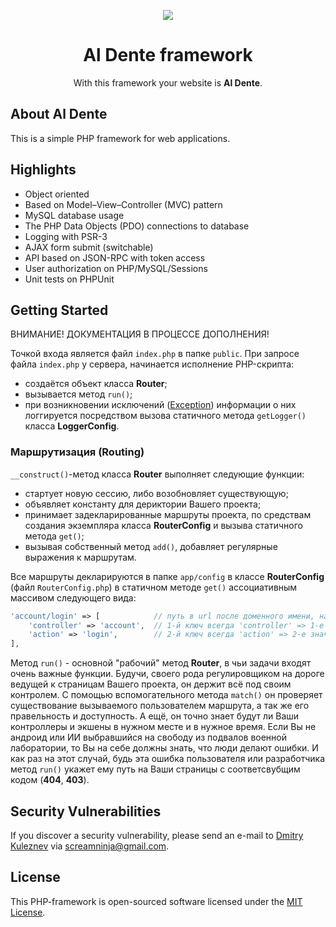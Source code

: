 <p align="center"><a href="https://github.com/screamninja/php-framework" target="_blank"><img src="https://github.com/screamninja/php-framework/blob/master/public/images/page-logo.png"></a></p>
<h1 align="center">Al Dente framework</h1>

<p align="center">With this framework your website is <b>Al Dente</b>.</p>

## About Al Dente
This is a simple PHP framework for web applications.

## Highlights
* Object oriented
* Based on Model–View–Controller (MVC) pattern
* MySQL database usage
* The PHP Data Objects (PDO) connections to database
* Logging with PSR-3
* AJAX form submit (switchable)
* API based on JSON-RPC with token access
* User authorization on PHP/MySQL/Sessions
* Unit tests on PHPUnit

## Getting Started

ВНИМАНИЕ! ДОКУМЕНТАЦИЯ В ПРОЦЕССЕ ДОПОЛНЕНИЯ!

Точкой входа является файл `index.php` в папке `public`. При запросе файла `index.php` у сервера, начинается исполнение PHP-скрипта:
- создаётся объект класса **Router**;
- вызывается метод `run()`;
- при возникновении исключений (<a href="http://php.net/manual/en/class.exception.php" target="_blank">Exception</a>) информации о них логгируется посредством вызова статичного метода `getLogger()` класса **LoggerConfig**.

### Маршрутизация (Routing)

`__construct()`-метод класса **Router** выполняет следующие функции:
- стартует новую сессию, либо возобновляет существующую;
- объявляет константу для дериктории Вашего проекта;
- принимает задекларированные маршруты проекта, по средствам создания экземпляра класса **RouterConfig** и вызыва статичного метода `get()`;
- вызывая собственный метод `add()`, добавляет регулярные выражения к маршрутам.

Все маршруты декларируются в папке `app/config` в классе **RouterConfig** (файл `RouterConfig.php`) в статичном методе `get()` ассоциативным массивом следующего вида:

``` php
'account/login' => [            // путь в url после доменного имени, например, aldente.com/account/login
    'controller' => 'account',  // 1-й ключ всегда 'controller' => 1-е значение 'название контроллера'
    'action' => 'login',        // 2-й ключ всегда 'action' => 2-е значение 'название экшена'
],
```

Метод `run()` - основной "рабочий" метод **Router**, в чьи задачи входят очень важные функции. Будучи, своего рода регулировщиком на дороге ведущей к страницам Вашего проекта, он держит всё под своим контролем. С помощью вспомогательного метода `match()` он проверяет существование вызываемого пользователем маршрута, а так же его правельность и доступность. А ещё, он точно знает будут ли Ваши контроллеры и экшены в нужном месте и в нужное время. Если Вы не андроид или ИИ выбравшийся на свободу из подвалов военной лаборатории, то Вы на себе должны знать, что люди делают ошибки. И как раз на этот случай, будь эта ошибка пользователя или разработчика метод `run()` укажет ему путь на Ваши страницы с соответсвубщим кодом (**404**, **403**).

## Security Vulnerabilities
If you discover a security vulnerability, please send an e-mail to [Dmitry Kuleznev](https://github.com/screamninja) via screamninja@gmail.com.

## License
This PHP-framework is open-sourced software licensed under the [MIT License](https://opensource.org/licenses/MIT).
